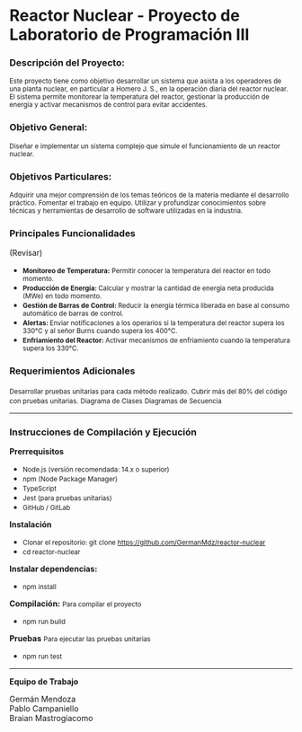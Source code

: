 # Reactor Nuclear - Proyecto de Laboratorio de Programación III

<h3> Descripción del Proyecto: </h1>
<small>Este proyecto tiene como objetivo desarrollar un sistema que asista a los operadores de una planta nuclear, en particular a Homero J. S., en la operación diaria del reactor nuclear. El sistema permite monitorear la temperatura del reactor, gestionar la producción de energía y activar mecanismos de control para evitar accidentes.</small>

<h3> Objetivo General: </h3>
<small>Diseñar e implementar un sistema complejo que simule el funcionamiento de un reactor nuclear.</small>

<h3>Objetivos Particulares:</h3>
<small>Adquirir una mejor comprensión de los temas teóricos de la materia mediante el desarrollo práctico.
Fomentar el trabajo en equipo.
Utilizar y profundizar conocimientos sobre técnicas y herramientas de desarrollo de software utilizadas en la industria.</small>

<h3>Principales Funcionalidades</h3> (Revisar)

- <small><strong>Monitoreo de Temperatura:</strong> Permitir conocer la temperatura del reactor en todo momento.</small>
- <small><strong>Producción de Energía: </strong>Calcular y mostrar la cantidad de energía neta producida (MWe) en todo momento.</small>
- <small><strong>Gestión de Barras de Control: </strong>Reducir la energía térmica liberada en base al consumo automático de barras de control.</small>
- <small><strong>Alertas: </strong>Enviar notificaciones a los operarios si la temperatura del reactor supera los 330°C y al señor Burns cuando supera los 400°C.</small>
- <small><strong>Enfriamiento del Reactor: </strong>Activar mecanismos de enfriamiento cuando la temperatura supera los 330°C.</small>

<h3>Requerimientos Adicionales</h3>
<small>Desarrollar pruebas unitarias para cada método realizado.</small>
<small>Cubrir más del 80% del código con pruebas unitarias.</small>
<small>Diagrama de Clases</small>
<small>Diagramas de Secuencia</small>


----

<h3>Instrucciones de Compilación y Ejecución</h3>

**Prerrequisitos**

- <small>Node.js (versión recomendada: 14.x o superior)</small>
- <small>npm (Node Package Manager)</small>
- <small>TypeScript</small>
- <small>Jest (para pruebas unitarias)</small>
- <small>GitHub / GitLab</small>

**Instalación**

- <small>Clonar el repositorio: git clone https://github.com/GermanMdz/reactor-nuclear</small>
- <small>cd reactor-nuclear</small>

**Instalar dependencias:**
- <small>npm install</small>

**Compilación:**
<small>Para compilar el proyecto</small>

- <small>npm run build</small>

**Pruebas**
<small>Para ejecutar las pruebas unitarias</small>

- <small>npm run test</small>

----

**Equipo de Trabajo**

Germán Mendoza <br>
Pablo Campaniello <br>
Braian Mastrogiacomo <br>
